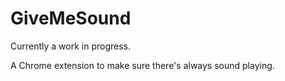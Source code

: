 # GiveMeSound
Currently a work in progress.

A Chrome extension to make sure there's always sound playing.

